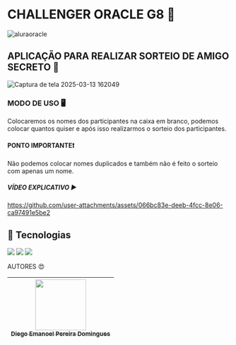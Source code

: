 <h1>CHALLENGER ORACLE G8 🚀</h1>



![aluraoracle](https://github.com/user-attachments/assets/3b14822d-8ebc-4ea7-9b95-543b461c4bbb)



 
 <h2>APLICAÇÃO PARA REALIZAR SORTEIO DE AMIGO SECRETO 👾 </h2>

![Captura de tela 2025-03-13 162049](https://github.com/user-attachments/assets/8257c16a-9f1d-433c-8769-874ede4fe68b)





 
 <H3>MODO DE USO 🖥️</H3>
 <p>Colocaremos os nomes dos participantes na caixa em branco, podemos colocar quantos quiser e após isso realizarmos o sorteio dos participantes.</p>

 <H4>PONTO IMPORTANTE❗ </H4>
 <P>Não podemos colocar nomes duplicados e também não é feito o sorteio com apenas um nome.</P>

 <h5>VÍDEO EXPLICATIVO ▶️</h5>



https://github.com/user-attachments/assets/066bc83e-deeb-4fcc-8e06-ca97491e5be2


 




 
 ## 🚀 Tecnologias
 <div>
   <img src="https://img.shields.io/badge/HTML-239120?style=for-the-badge&logo=html5&logoColor=white">
   <img src="https://img.shields.io/badge/CSS-239120?&style=for-the-badge&logo=css3&logoColor=white">
   <img src="https://img.shields.io/badge/JavaScript-F7DF1E?style=for-the-badge&logo=javascript&logoColor=black">
 </div>

AUTORES 😍




| [<img loading="lazy" src="https://avatars.githubusercontent.com/u/202871627?v=4" width=115><br><sub>Diego Emanoel Pereira Domingues</sub>](https://github.com/DiegoByPixar)
 | :---: 
